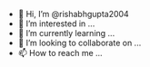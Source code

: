 - 👋 Hi, I’m @rishabhgupta2004
- 👀 I’m interested in ...
- 🌱 I’m currently learning ...
- 💞️ I’m looking to collaborate on ...
- 📫 How to reach me ...

<!---
rishabhgupta2004/rishabhgupta2004 is a ✨ special ✨ repository because its `README.md` (this file) appears on your GitHub profile.
You can click the Preview link to take a look at your changes.
--
